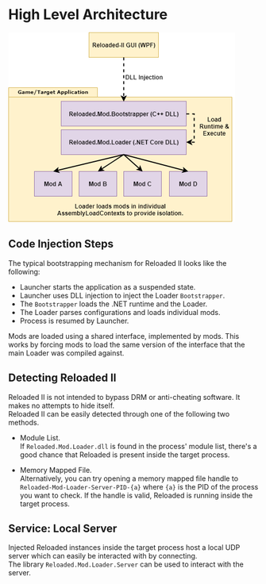 # High Level Architecture

![Reloaded II Architecture](./Diagrams/Images/Architecture-Diagram-Reloaded-II.png)

## Code Injection Steps
The typical bootstrapping mechanism for Reloaded II looks like the following:  
- Launcher starts the application as a suspended state.  
- Launcher uses DLL injection to inject the Loader `Bootstrapper`.  
- The `Bootstrapper` loads the .NET runtime and the Loader.  
- The Loader parses configurations and loads individual mods.  
- Process is resumed by Launcher.

Mods are loaded using a shared interface, implemented by mods. This works by forcing mods to load the same version of the interface that the main Loader was compiled against.

## Detecting Reloaded II

Reloaded II is not intended to bypass DRM or anti-cheating software. It makes no attempts to hide itself.  
Reloaded II can be easily detected through one of the following two methods.  

- Module List.  
If `Reloaded.Mod.Loader.dll` is found in the process' module list, there's a good chance that Reloaded is present inside the target process.

- Memory Mapped File.  
Alternatively, you can try opening a memory mapped file handle to `Reloaded-Mod-Loader-Server-PID-{a}` where `{a}` is the PID of the process you want to check. If the handle is valid, Reloaded is running inside the target process.

## Service: Local Server

Injected Reloaded instances inside the target process host a local UDP server which can easily be interacted with by connecting.  
The library `Reloaded.Mod.Loader.Server` can be used to interact with the server.  